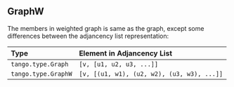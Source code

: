 <a name="t"></a>

<a name="graphw"></a>
## GraphW
The members in weighted graph is same as the graph, except some differences 
between the adjancency list representation:

Type | Element in Adjancency List
:----|:-------
`tango.type.Graph` | `[v, [u1, u2, u3, ...]]`
`tango.type.GraphW` | `[v, [(u1, w1), (u2, w2), (u3, w3), ...]]`

<!--[Back to top](#t)-->